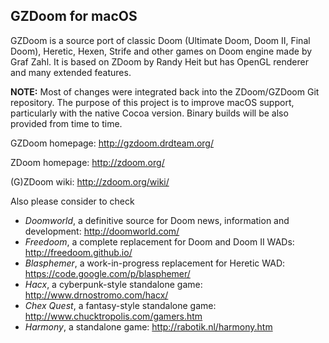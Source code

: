 ## GZDoom for macOS

GZDoom is a source port of classic Doom (Ultimate Doom, Doom II, Final Doom), Heretic, Hexen, Strife and other games on Doom engine made by Graf Zahl. It is based on ZDoom by Randy Heit but has OpenGL renderer and many extended features.

**NOTE:** Most of changes were integrated back into the ZDoom/GZDoom Git repository. The purpose of this project is to improve macOS support, particularly with the native Cocoa version. Binary builds will be also provided from time to time.

GZDoom homepage: http://gzdoom.drdteam.org/

ZDoom homepage: http://zdoom.org/

(G)ZDoom wiki: http://zdoom.org/wiki/

Also please consider to check

* _Doomworld_, a definitive source for Doom news, information and development: http://doomworld.com/
* _Freedoom_, a complete replacement for Doom and Doom II WADs: http://freedoom.github.io/
* _Blasphemer_, a work-in-progress replacement for Heretic WAD: https://code.google.com/p/blasphemer/
* _Hacx_, a cyberpunk-style standalone game: http://www.drnostromo.com/hacx/
* _Chex Quest_, a fantasy-style standalone game: http://www.chucktropolis.com/gamers.htm
* _Harmony_, a standalone game: http://rabotik.nl/harmony.htm
